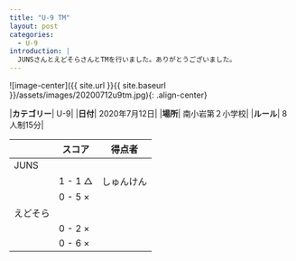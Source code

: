 ```yaml
---
title: "U-9 TM"
layout: post
categories:
  - U-9
introduction: |
  JUNSさんとえどそらさんとTMを行いました。ありがとうございました。
---
```


![image-center]({{ site.url }}{{ site.baseurl }}/assets/images/20200712u9tm.jpg){: .align-center}


|**カテゴリー**| U-9|
|**日付**| 2020年7月12日|
|**場所**| 南小岩第２小学校|
|**ルール**| 8人制15分|

||スコア|得点者|
|---|---|----|
|JUNS|||
|| 1 - 1 △|しゅんけん|
|| 0 - 5 ×||
|えどそら|||
|| 0 - 2 ×||
|| 0 - 6 ×||

